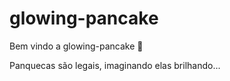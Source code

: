 # glowing-pancake

Bem vindo a glowing-pancake :tada:

Panquecas são legais, imaginando elas brilhando...